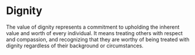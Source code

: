 # Dignity

The value of dignity represents a commitment to upholding the inherent value and worth of every individual. It means treating others with respect and compassion, and recognizing that they are worthy of being treated with dignity regardless of their background or circumstances.